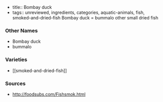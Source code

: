 - title:: Bombay duck
- tags:: unreviewed, ingredients, categories, aquatic-animals, fish, smoked-and-dried-fish
Bombay duck = bummalo other small dried fish

### Other Names

* Bombay duck
* bummalo

### Varieties

* [[smoked-and-dried-fish]]

### Sources
* http://foodsubs.com/Fishsmok.html
